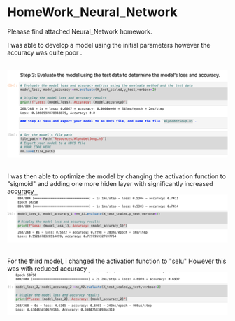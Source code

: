 # HomeWork_Neural_Network

Pleaase find attached Neural_Network homework.

I was able to develop a model using the initial parameters however the accuracy was quite poor .<br> <br>

![Image](Starter_Code/Resources/Image_1.png)
<br><br>

I was then able to optimize the model by changing the activation function to "sigmoid" and adding one more hiden layer with significantly increased accuracy<br>
![Image](Starter_Code/Resources/Image_2.png)
<br><br>

For the third model, i changed the activation function to "selu" However this was with reduced accuracy <br>
![Image](Starter_Code/Resources/Image_3.png)
<br><br>